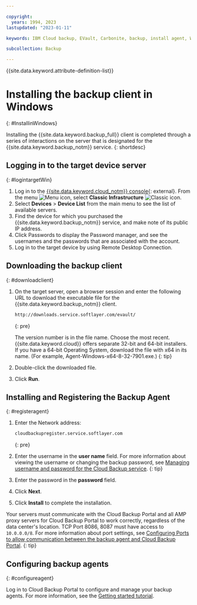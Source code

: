 ```yaml
---

copyright:
  years: 1994, 2023
lastupdated: "2023-01-11"

keywords: IBM Cloud backup, EVault, Carbonite, backup, install agent, Windows

subcollection: Backup

---
```

{{site.data.keyword.attribute-definition-list}}

# Installing the backup client in Windows
{: #InstallinWindows}

Installing the {{site.data.keyword.backup_full}} client is completed through a series of interactions on the server that is designated for the {{site.data.keyword.backup_notm}} service.
{: shortdesc}

## Logging in to the target device server
{: #logintargetWin}

1. Log in to the [{{site.data.keyword.cloud_notm}} console](https://{DomainName}){: external}. From the menu ![Menu icon](../icons/icon_hamburger.svg "Menu"), select **Classic Infrastructure** ![Classic icon](../icons/classic.svg "Classic").
2. Select **Devices** > **Device List** from the main menu to see the list of available servers.
3. Find the device for which you purchased the {{site.data.keyword.backup_notm}} service, and make note of its public IP address.
4. Click Passwords to display the Password manager, and see the usernames and the passwords that are associated with the account.
5. Log in to the target device by using Remote Desktop Connection.

## Downloading the backup client
{: #downloadclient}

1. On the target server, open a browser session and enter the following URL to download the executable file for the {{site.data.keyword.backup_notm}} client.
   ```sh
   http://downloads.service.softlayer.com/evault/
   ```
   {: pre}

   The version number is in the file name. Choose the most recent.
   {{site.data.keyword.cloud}} offers separate 32-bit and 64-bit installers. If you have a 64-bit Operating System, download the file with x64 in its name. (For example, Agent-Windows-x64-8-32-7901.exe.)
   {: tip}

2. Double-click the downloaded file.
3. Click **Run**.

## Installing and Registering the Backup Agent
{: #registeragent}

1. Enter the Network address:
   ```sh
   cloudbackupregister.service.softlayer.com
   ```
   {: pre}

2. Enter the username in the **user name** field.
   For more information about viewing the username or changing the backup password, see [Managing username and password for the Cloud Backup service](/docs/Backup?topic=Backup-changePassword).
   {: tip}

3. Enter the password in the **password** field.
4. Click **Next**.
5. Click **Install** to complete the installation.

Your servers must communicate with the Cloud Backup Portal and all AMP proxy servers for Cloud Backup Portal to work correctly, regardless of the data center's location. TCP Port 8086, 8087 must have access to `10.0.0.0/8`. For more information about port settings, see [Configuring Ports to allow communication between the backup agent and Cloud Backup Portal](/docs/Backup?topic=Backup-portinfo).
{: tip}

## Configuring backup agents
{: #configureagent}

Log in to Cloud Backup Portal to configure and manage your backup agents. For more information, see the [Getting started tutorial](/docs/Backup?topic=Backup-getting-started#getting-started).
